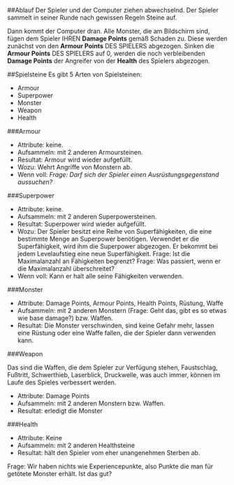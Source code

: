 ##Ablauf
Der Spieler und der Computer ziehen abwechselnd. Der Spieler sammelt in seiner Runde nach gewissen Regeln Steine auf. 

Dann kommt der Computer dran. Alle Monster, die am Bildschirm sind, fügen dem Spieler IHREN **Damage Points** gemäß Schaden zu. Diese werden zunächst von den **Armour Points** DES SPIELERS abgezogen. Sinken die **Armour Points** DES SPIELERS auf 0, werden die noch verbleibenden **Damage Points** der Angreifer von der **Health** des Spielers abgezogen.

##Spielsteine
Es gibt 5 Arten von Spielsteinen:

* Armour
* Superpower
* Monster
* Weapon
* Health

###Armour

* Attribute: keine.
* Aufsammeln: mit 2 anderen Armoursteinen.
* Resultat: Armour wird wieder aufgefüllt.
* Wozu: Wehrt Angriffe von Monstern ab.
* Wenn voll: *Frage: Darf sich der Spieler einen Ausrüstungsgegenstand aussuchen?*

###Superpower

* Attribute: keine.
* Aufsammeln: mit 2 anderen Superpowersteinen.
* Resultat: Superpower wird wieder aufgefüllt. 
* Wozu: Der Spieler besitzt eine Reihe von Superfähigkeiten, die eine bestimmte Menge an Superpower benötigen. Verwendet er die Superfähigkeit, wird ihm die Superpower abgezogen. Er bekommt bei jedem Levelaufstieg eine neue Superfähigkeit. Frage: Ist die Maximalanzahl an Fähigkeiten begrenzt? Frage: Was passiert, wenn er die Maximalanzahl überschreitet?
* Wenn voll: Kann er halt alle seine Fähigkeiten verwenden.

###Monster

* Attribute: Damage Points, Armour Points, Health Points, Rüstung, Waffe
* Aufsammeln: mit 2 anderen Monstern (Frage: Geht das, gibt es so etwas wie base damage?) bzw. Waffen.
* Resultat: Die Monster verschwinden, sind keine Gefahr mehr, lassen eine Rüstung oder eine Waffe fallen, die der Spieler dann verwenden kann.

###Weapon

Das sind die Waffen, die dem Spieler zur Verfügung stehen, Faustschlag, Fußtritt, Schwerthieb, Laserblick, Druckwelle, was auch immer, können im Laufe des Spieles verbessert werden.

* Attribute: Damage Points
* Aufsammeln: mit 2 anderen Monstern bzw. Waffen.
* Resultat: erledigt die Monster

###Health

* Attribute: Keine
* Aufsammeln: mit 2 anderen Healthsteine
* Resultat: hält den Spieler vom eher unangenehmen Sterben ab.

Frage: Wir haben nichts wie Experiencepunkte, also Punkte die man für getötete Monster erhält. Ist das gut?